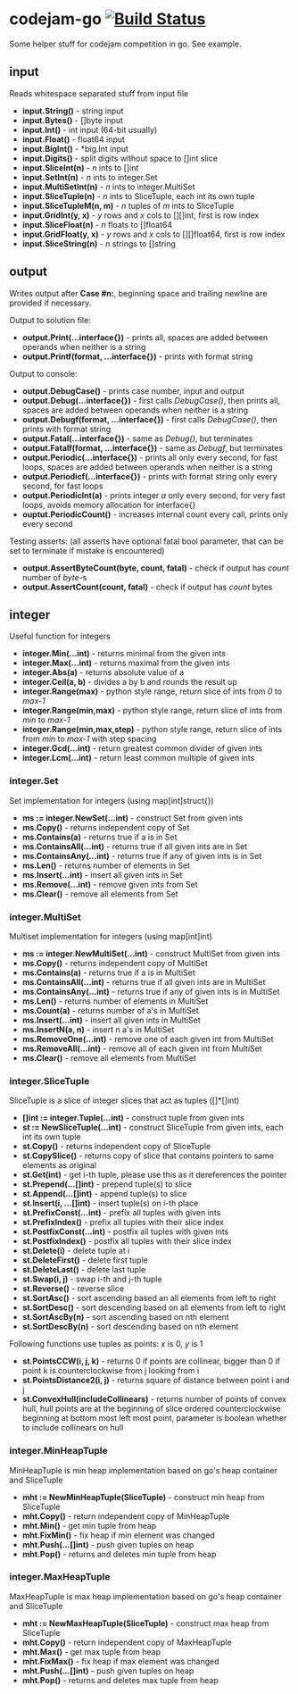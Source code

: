 # codejam-go [![Build Status](https://travis-ci.org/matematik7/codejam-go.svg?branch=master)](https://travis-ci.org/matematik7/codejam-go)

Some helper stuff for codejam competition in go. See example.


## input

Reads whitespace separated stuff from input file

- **input.String()** - string input
- **input.Bytes()** - []byte input
- **input.Int()** - int input (64-bit usually)
- **input.Float()** - float64 input
- **input.BigInt()** - \*big.Int input
- **input.Digits()** - split digits without space to []int slice
- **input.SliceInt(n)** - *n* ints to []int
- **input.SetInt(n)** - *n* ints to integer.Set
- **input.MultiSetInt(n)** - *n* ints to integer.MultiSet
- **input.SliceTuple(n)** - *n* ints to SliceTuple, each int its own tuple
- **input.SliceTupleM(n, m)** - *n* tuples of *m* ints to SliceTuple
- **input.GridInt(y, x)** - *y* rows and *x* cols to [][]int, first is row index
- **input.SliceFloat(n)** - *n* floats to []float64
- **input.GridFloat(y, x)** - *y* rows and *x* cols to [][]float64, first is row index
- **input.SliceString(n)** - *n* strings to []string


## output

Writes output after **Case #n:**, beginning space and trailing newline are provided if necessary.

Output to solution file:
- **output.Print(...interface{})** - prints all, spaces are added between operands when neither is a string
- **output.Printf(format, ...interface{})** - prints with format string

Output to console:
- **output.DebugCase()** - prints case number, input and output
- **output.Debug(...interface{})** - first calls *DebugCase()*, then prints all, spaces are added between operands when neither is a string
- **output.Debugf(format, ...interface{})** - first calls *DebugCase()*, then prints with format string
- **output.Fatal(...interface{})** - same as *Debug()*, but terminates
- **output.Fatalf(format, ...interface{})** - same as *Debugf*, but terminates
- **output.Periodic(...interface{})** - prints all only every second, for fast loops, spaces are added between operands when neither is a string
- **output.Periodicf(...interface{})** - prints with format string only every second, for fast loops
- **output.PeriodicInt(a)** - prints integer *a* only every second, for very fast loops, avoids memory allocation for interface{}
- **ouptut.PeriodicCount()** - increases internal count every call, prints only every second

Testing asserts:
(all asserts have optional fatal bool parameter, that can be set to terminate if mistake is encountered)
- **output.AssertByteCount(byte, count, fatal)** - check if output has *count* number of *byte*-s
- **output.AssertCount(count, fatal)** - check if output has *count* bytes


## integer

Useful function for integers

- **integer.Min(...int)** - returns minimal from the given ints
- **integer.Max(...int)** - returns maximal from the given ints
- **integer.Abs(a)** - returns absolute value of a
- **integer.Ceil(a, b)** - divides a by b and rounds the result up
- **integer.Range(max)** - python style range, return slice of ints from *0* to *max-1*
- **integer.Range(min,max)** - python style range, return slice of ints from *min* to *max-1*
- **integer.Range(min,max,step)** - python style range, return slice of ints from *min* to *max-1* with step spacing
- **integer.Gcd(...int)** - return greatest common divider of given ints
- **integer.Lcm(...int)** - return least common multiple of given ints

### integer.Set

Set implementation for integers (using map[int]struct{})

- **ms := integer.NewSet(...int)** - construct Set from given ints
- **ms.Copy()** - returns independent copy of Set
- **ms.Contains(a)** - returns true if a is in Set
- **ms.ContainsAll(...int)** - returns true if all given ints are in Set
- **ms.ContainsAny(...int)** - returns true if any of given ints is in Set
- **ms.Len()** - returns number of elements in Set
- **ms.Insert(...int)** - insert all given ints in Set
- **ms.Remove(...int)** - remove given ints from Set
- **ms.Clear()** - remove all elements from Set

### integer.MultiSet

Multiset implementation for integers (using map[int]int)

- **ms := integer.NewMultiSet(...int)** - construct MultiSet from given ints
- **ms.Copy()** - returns independent copy of MultiSet
- **ms.Contains(a)** - returns true if a is in MultiSet
- **ms.ContainsAll(...int)** - returns true if all given ints are in MultiSet
- **ms.ContainsAny(...int)** - returns true if any of given ints is in MultiSet
- **ms.Len()** - returns number of elements in MultiSet
- **ms.Count(a)** - returns number of a's in MultiSet
- **ms.Insert(...int)** - insert all given ints in MultiSet
- **ms.InsertN(a, n)** - insert n a's in MultiSet
- **ms.RemoveOne(...int)** - remove one of each given int from MultiSet
- **ms.RemoveAll(...int)** - remove all of each given int from MultiSet
- **ms.Clear()** - remove all elements from MultiSet

### integer.SliceTuple

SliceTuple is a slice of integer slices that act as tuples ([]\*[]int)

- **[]int := integer.Tuple(...int)** - construct tuple from given ints
- **st := NewSliceTuple(...int)** - construct SliceTuple from given ints, each int its own tuple
- **st.Copy()** - returns independent copy of SliceTuple
- **st.CopySlice()** - returns copy of slice that contains pointers to same elements as original
- **st.Get(int)** - get i-th tuple, please use this as it dereferences the pointer
- **st.Prepend(...[]int)** - prepend tuple(s) to slice
- **st.Append(...[]int)** - append tuple(s) to slice
- **st.Insert(i, ...[]int)** - insert tuple(s) on i-th place
- **st.PrefixConst(...int)** - prefix all tuples with given ints
- **st.PrefixIndex()** - prefix all tuples with their slice index
- **st.PostfixConst(...int)** - postfix all tuples with given ints
- **st.PostfixIndex()** - postfix all tuples with their slice index
- **st.Delete(i)** - delete tuple at i
- **st.DeleteFirst()** - delete first tuple
- **st.DeleteLast()** - delete last tuple
- **st.Swap(i, j)** - swap i-th and j-th tuple
- **st.Reverse()** - reverse slice
- **st.SortAsc()** - sort ascending based an all elements from left to right
- **st.SortDesc()** - sort descending based on all elements from left to right
- **st.SortAscBy(n)** - sort ascending based on nth element
- **st.SortDescBy(n)** - sort descending based on nth element

Following functions use tuples as points: *x* is 0, *y* is 1
- **st.PointsCCW(i, j, k)** - returns 0 if points are collinear, bigger than 0 if point k is counterclockwise from j looking from i
- **st.PointsDistance2(i, j)** - returns square of distance between point i and j
- **st.ConvexHull(includeCollinears)** - returns number of points of convex hull, hull points are at the beginning of slice ordered counterclockwise beginning at bottom most left most point, parameter is boolean whether to include collinears on hull

### integer.MinHeapTuple

MinHeapTuple is min heap implementation based on go's heap container and SliceTuple

- **mht := NewMinHeapTuple(SliceTuple)** - construct min heap from SliceTuple
- **mht.Copy()** - return independent copy of MinHeapTuple
- **mht.Min()** - get min tuple from heap
- **mht.FixMin()** - fix heap if min element was changed
- **mht.Push(...[]int)** - push given tuples on heap
- **mht.Pop()** - returns and deletes min tuple from heap

### integer.MaxHeapTuple

MaxHeapTuple is max heap implementation based on go's heap container and SliceTuple

- **mht := NewMaxHeapTuple(SliceTuple)** - construct max heap from SliceTuple
- **mht.Copy()** - return independent copy of MaxHeapTuple
- **mht.Max()** - get max tuple from heap
- **mht.FixMax()** - fix heap if max element was changed
- **mht.Push(...[]int)** - push given tuples on heap
- **mht.Pop()** - returns and deletes max tuple from heap
